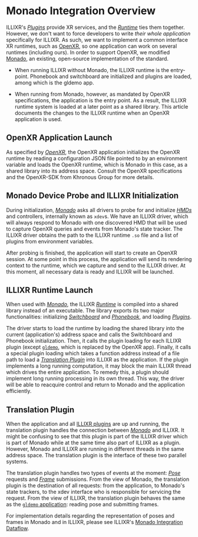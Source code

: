 # Monado Integration Overview

ILLIXR's [_Plugins_][23] provide XR services, and the [_Runtime_][24] ties them together.
However, we don't want to force developers to write _their whole application_ specifically
    for ILLIXR.
As such, we want to implement a common interface XR runtimes, such as [OpenXR][21],
    so one application can work on several runtimes (including ours).
In order to support OpenXR, we modified [Monado][20], an existing, open-source implementation
    of the standard.

-   When running ILLIXR without Monado, the ILLIXR runtime is the entry-point.
    Phonebook and switchboard are initialized and plugins are loaded, among which is the gldemo app.

-   When running from Monado, however, as mandated by OpenXR specifications,
        the application is the entry point.
    As a result, the ILLIXR runtime system is loaded at a later point as a shared library.
    This article documents the changes to the ILLIXR runtime when an OpenXR application is used.


## OpenXR Application Launch

As specified by [_OpenXR_][21], the OpenXR application initializes the OpenXR runtime by reading a
    configuration JSON file pointed to by an environment variable and loads the OpenXR runtime,
    which is Monado in this case, as a shared library into its address space.
Consult the OpenXR specifications and the OpenXR-SDK from Khronous Group for more details.


## Monado Device Probe and ILLIXR Initialization

During initialization, [_Monado_][20] asks all drivers to probe for and initialize [_HMDs_][25]
    and controllers, internally known as `xdev`s.
We have an ILLIXR driver, which will always respond to Monado with one discovered HMD that
    will be used to capture OpenXR queries and events from Monado's state tracker.
The ILLIXR driver obtains the path to the ILLIXR runtime `.so` file and a list of plugins from
    environment variables.

After probing is finished, the application will start to create an OpenXR session.
At some point in this process, the application will send its rendering context to the runtime,
    which we capture and send to the ILLIXR driver.
At this moment, all necessary data is ready and ILLIXR will be launched.


## ILLIXR Runtime Launch

When used with [_Monado_][20], the ILLIXR [_Runtime_][24] is compiled into
    a shared library instead of an executable.
The library exports its two major functionalities:
    initializing [_Switchboard_][26] and [_Phonebook_][27],
    and
    loading [_Plugins_][23].

The driver starts to load the runtime by loading the shared library into the current
    (application's) address space and calls the Switchboard and Phonebook initialization.
Then, it calls the plugin loading for each ILLIXR plugin
    (except [`gldemo`][28], which is replaced by the OpenXR app).
Finally, it calls a special plugin loading which takes a function address instead of a file path
    to load a [_Translation Plugin_][30] into ILLIXR as the application.
If the plugin implements a long running computation, it may block the main ILLIXR thread
    which drives the entire application.
To remedy this, a plugin should implement long running processing in its own thread.
This way, the driver will be able to reacquire control and return to Monado
    and the application efficiently.


## Translation Plugin

When the application and all [ILLIXR plugins][28] are up and running,
    the translation plugin handles the connection between [_Monado_][20] and ILLIXR.
It might be confusing to see that this plugin is part of the ILLIXR driver which is part of
    Monado while at the same time also part of ILLIXR as a plugin.
However, Monado and ILLIXR are running in different threads in the same address space.
The translation plugin is the interface of these two parallel systems.

The translation plugin handles two types of events at the moment:
    [_Pose_][29] requests and [_Frame_][29] submissions.
From the view of Monado, the translation plugin is the destination of all requests:
    from the application,
    to Monado's state trackers,
    to the xdev interface who is responsible for servicing the request.
From the view of ILLIXR, the translation plugin behaves the same as the [`gldemo` application][28]:
    reading pose and submitting frames.

For implementation details regarding the representation of poses and frames in Monado
    and in ILLIXR, please see ILLIXR's [Monado Integration Dataflow][22].


[//]: # (- Internal -)

[20]:   glossary.md#monado
[21]:   glossary.md#openxr
[22]:   monado_integration_dataflow.md
[23]:   glossary.md#plugin
[24]:   glossary.md#runtime
[25]:   glossary.md#head-mounted-display
[26]:   glossary.md#switchboard
[27]:   glossary.md#phonebook
[28]:   illixr_plugins.md
[29]:   glossary.md#framebuffer
[30]:   glossary.md#translation-plugin
